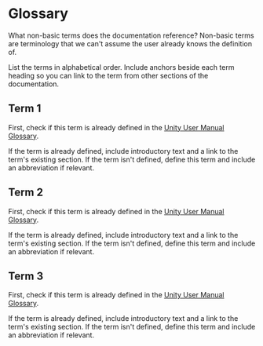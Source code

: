 # Glossary

What non-basic terms does the documentation reference? Non-basic terms are terminology that we can't assume the user already knows the definition of.

List the terms in alphabetical order. Include anchors beside each term heading so you can link to the term from other sections of the documentation.

## <a name="AnchorName">Term 1</a>

First, check if this term is already defined in the [Unity User Manual Glossary](https://docs.unity3d.com/Manual/Glossary.html).

If the term is already defined, include introductory text and a link to the term's existing section. If the term isn't defined, define this term and include an abbreviation if relevant.

## <a name="AnchorName">Term 2</a>

First, check if this term is already defined in the [Unity User Manual Glossary](https://docs.unity3d.com/Manual/Glossary.html).

If the term is already defined, include introductory text and a link to the term's existing section. If the term isn't defined, define this term and include an abbreviation if relevant.

## <a name="AnchorName">Term 3</a>

First, check if this term is already defined in the [Unity User Manual Glossary](https://docs.unity3d.com/Manual/Glossary.html).

If the term is already defined, include introductory text and a link to the term's existing section. If the term isn't defined, define this term and include an abbreviation if relevant.
